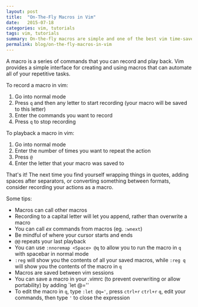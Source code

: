 ```yaml
---
layout: post
title:  "On-The-Fly Macros in Vim"
date:   2015-07-18
categories: vim, tutorials
tags: vim, tutorials
summary: On-the-fly macros are simple and one of the best vim time-savers you can learn.
permalink: blog/on-the-fly-macros-in-vim
---
```


A macro is a series of commands that you can record and play back. Vim provides a simple interface for creating and using macros that can automate all of your repetitive tasks.

To record a macro in vim:

1. Go into normal mode
2. Press `q` and then any letter to start recording (your macro will be saved to this letter)
3. Enter the commands you want to record
4. Press `q` to stop recording

To playback a macro in vim:

1. Go into normal mode
2. Enter the number of times you want to repeat the action
3. Press `@`
4. Enter the letter that your macro was saved to

That's it! The next time you find yourself wrapping things in quotes, adding spaces after separators, or converting something between formats, consider recording your actions as a macro.

Some tips:

* Macros can call other macros
* Recording to a capital letter will let you append, rather than overwrite a macro
* You can call *ex* commands from macros (eg. `:wnext`)
* Be mindful of where your cursor starts and ends
* `@@` repeats your last playback
* You can use `:nnoremap <Space> @q` to allow you to run the macro in `q` with spacebar in normal mode
* `:reg` will show you the contents of all your saved macros, while `:reg q` will show you the contents of the macro in `q`
* Macros are saved between vim sessions
* You can save a macro in your .vimrc (to prevent overwriting or allow portability) by adding `let @<letter>='<commands>'
* To edit the macro in `q`, type `:let @q='`, press `ctrl+r` `ctrl+r` `q`, edit your commands, then type `'` to close the expression
